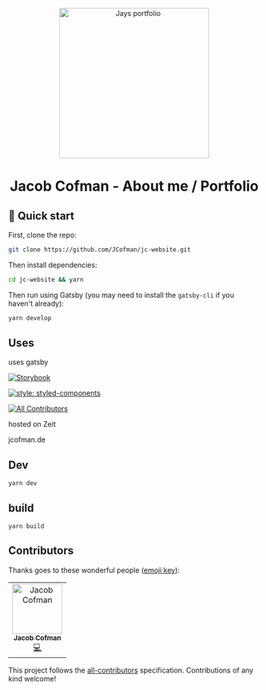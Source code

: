 <p align="center">
  <a href="https://jcofman.de">
    <img alt="Jays portfolio" src="https://github.com/JCofman/jc-website/blob/master/src/assets/images/icon.png" width="300" />
  </a>
</p>
<h1 align="center">
  Jacob Cofman - About me / Portfolio
</h1>

## 🚀 Quick start

First, clone the repo:

```sh
git clone https://github.com/JCofman/jc-website.git
```

Then install dependencies:

```sh
cd jc-website && yarn
```

Then run using Gatsby (you may need to install the `gatsby-cli` if you haven't already):

```sh
yarn develop
```

## Uses

uses gatsby

[![Storybook](https://cdn.jsdelivr.net/gh/storybooks/brand@master/badge/badge-storybook.svg)](https://storybook.jcofman.de)

[![style: styled-components](https://img.shields.io/badge/style-%F0%9F%92%85%20styled--components-orange.svg?colorB=daa357&colorA=db748e)](https://github.com/styled-components/styled-components)

[![All Contributors](https://img.shields.io/badge/all_contributors-1-orange.svg?style=flat-square)](#contributors)

hosted on Zeit

jcofman.de

## Dev

```shell
yarn dev
```

## build

```shell
yarn build
```

## Contributors

Thanks goes to these wonderful people ([emoji key](https://allcontributors.org/docs/en/emoji-key)):

<!-- ALL-CONTRIBUTORS-LIST:START - Do not remove or modify this section -->
<!-- prettier-ignore -->
<table><tr><td align="center"><a href="https://jcofman.de"><img src="https://avatars2.githubusercontent.com/u/2118956?v=4" width="100px;" alt="Jacob Cofman"/><br /><sub><b>Jacob Cofman</b></sub></a><br /><a href="https://github.com/JCofman/jc-website/commits?author=JCofman" title="Code">💻</a></td></tr></table>

<!-- ALL-CONTRIBUTORS-LIST:END -->

This project follows the [all-contributors](https://github.com/all-contributors/all-contributors) specification. Contributions of any kind welcome!
